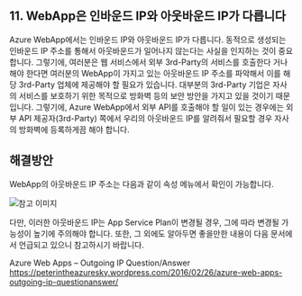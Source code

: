 ## 11. WebApp은 인바운드 IP와 아웃바운드 IP가 다릅니다

Azure WebApp에서는 인바운드 IP와 아웃바운드 IP가 다릅니다. 동적으로 생성되는 인바운드 IP 주소를 통해서 아웃바운드가 일어나지 않는다는 사실을 인지하는 것이 중요합니다. 그렇기에, 여러분은 웹 서비스에서 외부 3rd-Party의 서비스를 호출한다 거나 해야 한다면 여러분의 WebApp이 가지고 있는 아웃바운드 IP 주소를 파악해서 이를 해당 3rd-Party 업체에 제공해야 할 필요가 있습니다. 대부분의 3rd-Party 기업은 자사의 서비스를 보호하기 위한 목적으로 방화벽 등의 보안 방안을 가지고 있을 것이기 때문입니다. 그렇기에, Azure WebApp에서 외부 API를 호출해야 할 일이 있는 경우에는 외부 API 제공자(3rd-Party) 쪽에서 우리의 아웃바운드 IP를 알려줘서 필요할 경우 자사의 방화벽에 등록하게끔 해야 합니다.

## 해결방안

WebApp의 아웃바운드 IP 주소는 다음과 같이 속성 메뉴에서 확인이 가능합니다.

![참고 이미지](https://github.com/taeyo/AzurePaaS/blob/master/Images/webappOutboundIP.png)

다만, 이러한 아웃바운드 IP는 App Service Plan이 변경될 경우, 그에 따라 변경될 가능성이 높기에 주의해야 합니다. 또한, 그 외에도 알아두면 좋을만한 내용이 다음 문서에서 언급되고 있으니 참고하시기 바랍니다.

Azure Web Apps – Outgoing IP Question/Answer    
https://peterintheazuresky.wordpress.com/2016/02/26/azure-web-apps-outgoing-ip-questionanswer/

